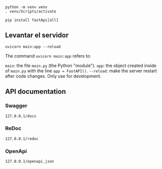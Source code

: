 ```
python -m venv venv
. venv/Scripts/activate
```

```
pip install fastApi[all]
```

## Levantar el servidor
```
uvicorn main:app --reload
```

The command `uvicorn main:app` refers to:

`main`: the file `main.py` (the Python "module").
`app`: the object created inside of `main.py` with the line `app = FastAPI()`.
`--reload`: make the server restart after code changes. Only use for development.

## API documentation
### Swagger
```
127.0.0.1/docs
```
### ReDoc
```
127.0.0.1/redoc
```
### OpenApi
```
127.0.0.1/openapi.json
```